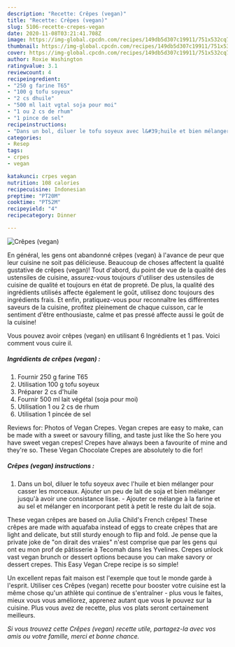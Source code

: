 ```yaml
---
description: "Recette: Crêpes (vegan)"
title: "Recette: Crêpes (vegan)"
slug: 5106-recette-crepes-vegan
date: 2020-11-08T03:21:41.708Z
image: https://img-global.cpcdn.com/recipes/149db5d307c19911/751x532cq70/crepes-vegan-photo-principale-de-la-recette.jpg
thumbnail: https://img-global.cpcdn.com/recipes/149db5d307c19911/751x532cq70/crepes-vegan-photo-principale-de-la-recette.jpg
cover: https://img-global.cpcdn.com/recipes/149db5d307c19911/751x532cq70/crepes-vegan-photo-principale-de-la-recette.jpg
author: Roxie Washington
ratingvalue: 3.1
reviewcount: 4
recipeingredient:
- "250 g farine T65"
- "100 g tofu soyeux"
- "2 cs dhuile"
- "500 ml lait vgtal soja pour moi"
- "1 ou 2 cs de rhum"
- "1 pince de sel"
recipeinstructions:
- "Dans un bol, diluer le tofu soyeux avec l&#39;huile et bien mélanger pour casser les morceaux. Ajouter un peu de lait de soja et bien mélanger jusqu&#39;à avoir une consistance lisse. Ajouter ce mélange à la farine et au sel et mélanger en incorporant petit à petit le reste du lait de soja."
categories:
- Resep
tags:
- crpes
- vegan

katakunci: crpes vegan 
nutrition: 108 calories
recipecuisine: Indonesian
preptime: "PT20M"
cooktime: "PT52M"
recipeyield: "4"
recipecategory: Dinner

---
```



![Crêpes (vegan)](https://img-global.cpcdn.com/recipes/149db5d307c19911/751x532cq70/crepes-vegan-photo-principale-de-la-recette.jpg)

En général, les gens ont abandonné crêpes (vegan) à l'avance de peur que leur cuisine ne soit pas délicieuse. Beaucoup de choses affectent la qualité gustative de crêpes (vegan)! Tout d'abord, du point de vue de la qualité des ustensiles de cuisine, assurez-vous toujours d'utiliser des ustensiles de cuisine de qualité et toujours en état de propreté. De plus, la qualité des ingrédients utilisés affecte également le goût, utilisez donc toujours des ingrédients frais. Et enfin, pratiquez-vous pour reconnaître les différentes saveurs de la cuisine, profitez pleinement de chaque cuisson, car le sentiment d'être enthousiaste, calme et pas pressé affecte aussi le goût de la cuisine!

<!--inarticleads1-->

Vous pouvez avoir crêpes (vegan) en utilisant 6 Ingrédients et 1 pas. Voici comment vous cuire il.

##### Ingrédients de crêpes (vegan) :

1. Fournir 250 g farine T65
1. Utilisation 100 g tofu soyeux
1. Préparer 2 cs d&#39;huile
1. Fournir 500 ml lait végétal (soja pour moi)
1. Utilisation 1 ou 2 cs de rhum
1. Utilisation 1 pincée de sel


Reviews for: Photos of Vegan Crepes. Vegan crepes are easy to make, can be made with a sweet or savoury filling, and taste just like the So here you have sweet vegan crepes! Crepes have always been a favourite of mine and they&#39;re so. These Vegan Chocolate Crepes are absolutely to die for! 

<!--inarticleads2-->

##### Crêpes (vegan) instructions :

1. Dans un bol, diluer le tofu soyeux avec l&#39;huile et bien mélanger pour casser les morceaux. Ajouter un peu de lait de soja et bien mélanger jusqu&#39;à avoir une consistance lisse. - Ajouter ce mélange à la farine et au sel et mélanger en incorporant petit à petit le reste du lait de soja.


These vegan crêpes are based on Julia Child&#39;s French crêpes! These crêpes are made with aquafaba instead of eggs to create crêpes that are light and delicate, but still sturdy enough to flip and fold. Je pense que la private joke de &#34;on dirait des vraies&#34; n&#39;est comprise que par les gens qui ont eu mon prof de pâtisserie à Tecomah dans les Yvelines. Crepes unlock vast vegan brunch or dessert options because you can make savory or dessert crepes. This Easy Vegan Crepe recipe is so simple! 

<!--inarticleads1-->

<p>
Un excellent repas fait maison est l'exemple que tout le monde garde à l'esprit. Utiliser ces Crêpes (vegan) recette pour booster votre cuisine est la même chose qu'un athlète qui continue de s'entraîner - plus vous le faites, mieux vous vous améliorez, apprenez autant que vous le pouvez sur la cuisine. Plus vous avez de recette, plus vos plats seront certainement meilleurs.
</p>

<p>
<i>Si vous trouvez cette Crêpes (vegan) recette utile, partagez-la avec vos amis ou votre famille, merci et bonne chance.</i>
</p>

